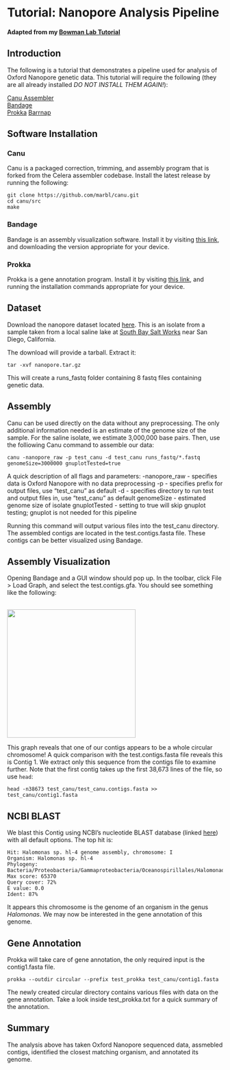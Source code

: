 # Tutorial: Nanopore Analysis Pipeline
#### Adapted from my [Bowman Lab Tutorial](https://www.polarmicrobes.org/tutorial-nanopore-analysis-pipeline/)

## Introduction

The following is a tutorial that demonstrates a pipeline used for analysis of Oxford Nanopore genetic data. This tutorial will require the following (they are all already installed *DO NOT INSTALL THEM AGAIN!*):

[Canu Assembler](https://canu.readthedocs.io/en/latest/)  
[Bandage](https://rrwick.github.io/Bandage/)  
[Prokka](https://github.com/tseemann/prokka)
[Barrnap](https://github.com/tseemann/barrnap)


## Software Installation
### Canu

Canu is a packaged correction, trimming, and assembly program that is forked from the Celera assembler codebase. Install the latest release by running the following:

```
git clone https://github.com/marbl/canu.git
cd canu/src
make
```

### Bandage
Bandage is an assembly visualization software. Install it by visiting [this link](https://github.com/rrwick/Bandage/releases/), and downloading the version appropriate for your device.


### Prokka
Prokka is a gene annotation program. Install it by visiting [this link](https://github.com/tseemann/prokka), and running the installation commands appropriate for your device.



## Dataset
Download the nanopore dataset located [here](TODO). This is an isolate from a sample taken from a local saline lake at [South Bay Salt Works](https://en.wikipedia.org/wiki/South_Bay_Salt_Works) near San Diego, California.

The download will provide a tarball. Extract it:

```
tar -xvf nanopore.tar.gz
```

This will create a runs_fastq folder containing 8 fastq files containing genetic data.


## Assembly
Canu can be used directly on the data without any preprocessing. The only additional information needed is an estimate of the genome size of the sample. For the saline isolate, we estimate 3,000,000 base pairs. Then, use the folliowing Canu command to assemble our data:

```
canu -nanopore_raw -p test_canu -d test_canu runs_fastq/*.fastq genomeSize=3000000 gnuplotTested=true
```

A quick description of all flags and parameters: 
-nanopore_raw - specifies data is Oxford Nanopore with no data preprocessing
-p - specifies prefix for output files, use “test_canu” as default
-d - specifies directory to run test and output files in, use “test_canu” as default
genomeSize - estimated genome size of isolate
gnuplotTested - setting to true will skip gnuplot testing; gnuplot is not needed for this pipeline

Running this command will output various files into the test_canu directory. The assembled contigs are located in the test.contigs.fasta file. These contigs can be better visualized using Bandage.


## Assembly Visualization
Opening Bandage and a GUI window should pop up. In the toolbar, click File > Load Graph, and select the test.contigs.gfa. You should see something like the following:

<br /><img src="https://github.com/sabeelmansuri/bowman_archive/blob/master/Bandage.png" width="300"><br />

This graph reveals that one of our contigs appears to be a whole circular chromosome! A quick comparison with the test.contigs.fasta file reveals this is Contig 1. We extract only this sequence from the contigs file to examine further. Note that the first contig takes up the first 38,673 lines of the file, so use `head`:

```
head -n38673 test_canu/test_canu.contigs.fasta >> test_canu/contig1.fasta 
```

## NCBI BLAST
We blast this Contig using NCBI’s nucleotide BLAST database (linked [here](https://blast.ncbi.nlm.nih.gov/Blast.cgi)) with all default options. The top hit is:

```
Hit: Halomonas sp. hl-4 genome assembly, chromosome: I  
Organism: Halomonas sp. hl-4  
Phylogeny: Bacteria/Proteobacteria/Gammaproteobacteria/Oceanospirillales/Halomonadaceae/Halomonas  
Max score: 65370  
Query cover: 72%  
E value: 0.0  
Ident: 87%  
```

It appears this chromosome is the genome of an organism in the genus *Halomonas*. We may now be interested in
the gene annotation of this genome.


## Gene Annotation
Prokka will take care of gene annotation, the only required input is the contig1.fasta file.

```
prokka --outdir circular --prefix test_prokka test_canu/contig1.fasta
```

The newly created circular directory contains various files with data on the gene annotation. Take a look inside test_prokka.txt for a quick summary of the annotation.


## Summary
The analysis above has taken Oxford Nanopore sequenced data, assmebled contigs, identified the closest matching
organism, and annotated its genome.
